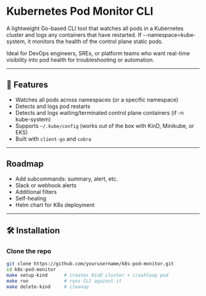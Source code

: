 # Kubernetes Pod Monitor CLI

A lightweight Go-based CLI tool that watches all pods in a Kubernetes cluster and logs any containers that have restarted.
If --namespace=kube-system, it monitors the health of the control plane static pods.

Ideal for DevOps engineers, SREs, or platform teams who want real-time visibility into pod health for troubleshooting or automation.

---

## 🚀 Features

- Watches all pods across namespaces (or a specific namespace)
- Detects and logs pod restarts
- Detects and logs waiting/terminated control plane containers (if -n kube-system)
- Supports `~/.kube/config` (works out of the box with KinD, Minikube, or EKS)
- Built with `client-go` and `cobra`

---

 ## Roadmap

- Add subcommands: summary, alert, etc.
- Slack or webhook alerts
- Additional filters
- Self-healing
- Helm chart for K8s deployment

---

## 🛠️ Installation

### Clone the repo

```bash
git clone https://github.com/yourusername/k8s-pod-monitor.git
cd k8s-pod-monitor
make setup-kind      # creates KinD cluster + crashloop pod
make run             # runs CLI against it
make delete-kind     # cleanup